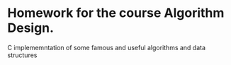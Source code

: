 # Homework for the course Algorithm Design.

C implememntation of some famous and useful algorithms and data structures 
